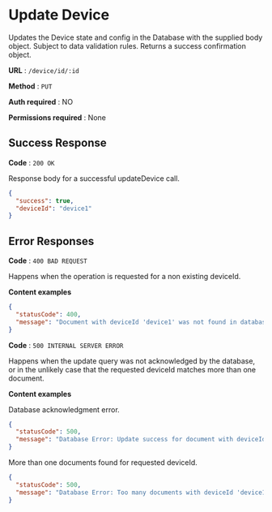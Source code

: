 # Update Device

Updates the Device state and config in the Database with the supplied body object. Subject to data validation rules. Returns a success confirmation object.

**URL** : `/device/id/:id`

**Method** : `PUT`

**Auth required** : NO

**Permissions required** : None

## Success Response

**Code** : `200 OK`

Response body for a successful updateDevice call.

```json
{
  "success": true,
  "deviceId": "device1"
}
```

## Error Responses

**Code** : `400 BAD REQUEST`

Happens when the operation is requested for a non existing deviceId.

**Content examples**

```json
{
  "statusCode": 400,
  "message": "Document with deviceId 'device1' was not found in database."
}
```

**Code** : `500 INTERNAL SERVER ERROR`

Happens when the update query was not acknowledged by the database, or in the unlikely case that the requested deviceId matches more than one document.

**Content examples**

Database acknowledgment error.

```json
{
  "statusCode": 500,
  "message": "Database Error: Update success for document with deviceId 'device1' was not acknowledged by the database."
}
```

More than one documents found for requested deviceId.

```json
{
  "statusCode": 500,
  "message": "Database Error: Too many documents with deviceId 'device1' were matched in the database for this update request. Cannot resolve device."
}
```